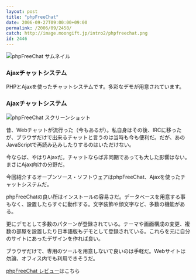 ```yaml
---
layout: post
title: "phpFreeChat"
date: 2006-09-27T09:00:00+09:00
permalink: /2006/09/2458/
catch: http://image.moongift.jp/intro2/phpfreechat.png
id: 2446
---
```

 ![phpFreeChat サムネイル](http://image.moongift.jp/intro2/phpfreechat.t.png "phpFreeChat サムネイル")
  

### Ajaxチャットシステム
  
PHPとAjaxを使ったチャットシステムです。多彩なデモが用意されています。  
<!--more-->  

### Ajaxチャットシステム
  

![phpFreeChat スクリーンショット](http://image.moongift.jp/intro2/phpfreechat.png "phpFreeChat スクリーンショット")

  

昔、Webチャットが流行った（今もあるが）。私自身はその後、IRCに移ったが、ブラウザだけで出来るチャットと言うのは当時も今も便利だ。だが、あのJavaScriptで再読み込みしたりするのはいただけない。

  

今ならば、やはりAjaxだ。チャットならば非同期であっても大した影響はない。まさにAjax向けの分野だ。

  

今回紹介するオープンソース・ソフトウェアはphpFreeChat、Ajaxを使ったチャットシステムだ。

  

phpFreeChatの良い所はインストールの容易さだ。データベースを用意する事もなく、設置したらすぐに動作する。文字装飾や顔文字など、多数の機能がある。

  

更にデモとして多数のパターンが登録されている。テーマや画面構成の変更、複数の部屋を設置したり日本語版もデモとして登録されている。これらを元に自分のサイトにあったデザインを作れば良い。

  

ブラウザだけで、専用のツールを用意しないで良いのは手軽だ。Webサイトは勿論、オフィス内でも利用できそうだ。

  

[phpFreeChat レビュー](http://oss.moongift.jp/review/i-2459.html)はこちら

